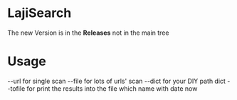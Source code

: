 # LajiSearch
The new Version is in the **Releases** not in the main tree

# Usage
--url for single scan
--file for lots of urls' scan
--dict for your DIY path dict
--tofile for print the results into the file which name with date now
